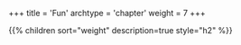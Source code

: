 +++
title = 'Fun'
archtype = 'chapter'
weight = 7
+++



{{% children sort="weight" description=true style="h2" %}}